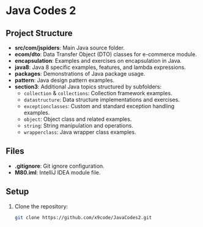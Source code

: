 # Java Codes 2

## Project Structure

- **src/com/jspiders**: Main Java source folder.
- **ecom/dto**: Data Transfer Object (DTO) classes for e-commerce module.
- **encapsulation**: Examples and exercises on encapsulation in Java.
- **java8**: Java 8 specific examples, features, and lambda expressions.
- **packages**: Demonstrations of Java package usage.
- **pattern**: Java design pattern examples.
- **section3**: Additional Java topics structured by subfolders:
  - `collection` & `collections`: Collection framework examples.
  - `datastructure`: Data structure implementations and exercises.
  - `exceptionclasses`: Custom and standard exception handling examples.
  - `object`: Object class and related examples.
  - `string`: String manipulation and operations.
  - `wrapperclass`: Java wrapper class examples.

## Files

- **.gitignore**: Git ignore configuration.
- **M80.iml**: IntelliJ IDEA module file.

## Setup

1. Clone the repository:
   ```bash
   git clone https://github.com/x9code/JavaCodes2.git
